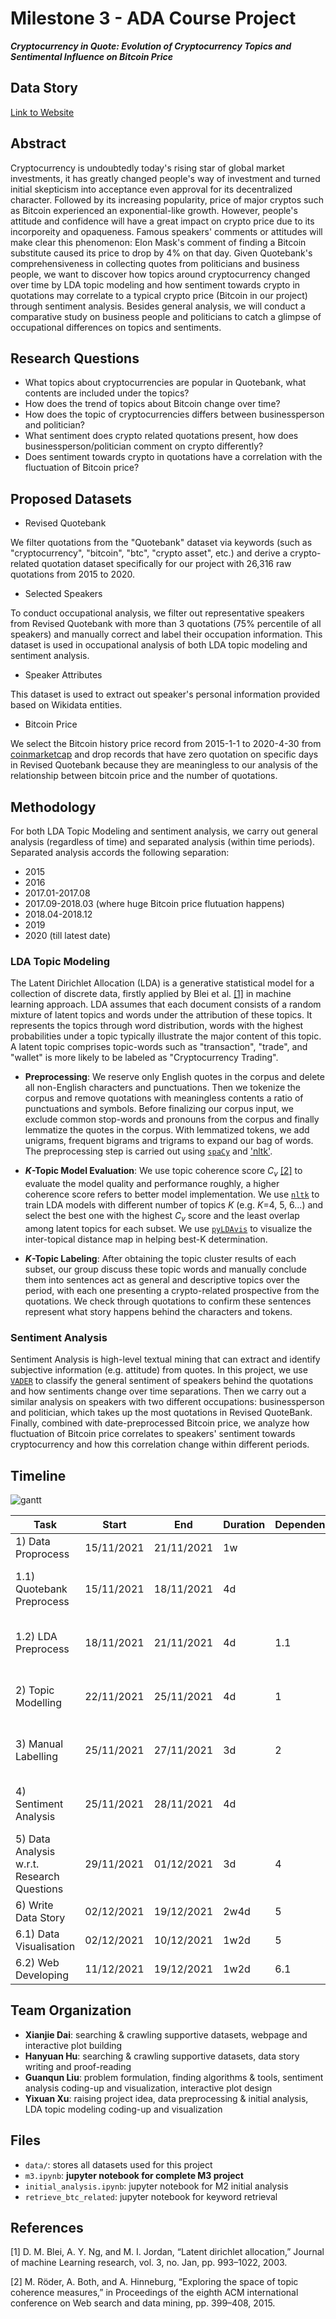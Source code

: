 # Milestone 3 - ADA Course Project #
***Cryptocurrency in Quote: Evolution of Cryptocurrency Topics and Sentimental Influence on Bitcoin Price***

## Data Story ##
[Link to Website](https://xianjiedai.github.io/data_story/)

## Abstract ##
Cryptocurrency is undoubtedly today's rising star of global market investments, it has greatly changed people's way of investment and turned initial skepticism into acceptance even approval for its decentralized character. Followed by its increasing popularity, price of major cryptos such as Bitcoin experienced an exponential-like growth. However, people's attitude and confidence will have a great impact on crypto price due to its incorporeity and opaqueness. Famous speakers' comments or attitudes will make clear this phenomenon: Elon Mask's comment of finding a Bitcoin substitute caused its price to drop by 4% on that day. Given Quotebank's comprehensiveness in collecting quotes from politicians and business people, we want to discover how topics around cryptocurrency changed over time by LDA topic modeling and how sentiment towards crypto in quotations may correlate to a typical crypto price (Bitcoin in our project) through sentiment analysis. Besides general analysis, we will conduct a comparative study on business people and politicians to catch a glimpse of occupational differences on topics and sentiments.

## Research Questions ##
- What topics about cryptocurrencies are popular in Quotebank, what contents are included under the topics?
- How does the trend of topics about Bitcoin change over time?
- How does the topic of cryptocurrencies differs between businessperson and politician?
- What sentiment does crypto related quotations present, how does businessperson/politician comment on crypto differently?
- Does sentiment towards crypto in quotations have a correlation with the fluctuation of Bitcoin price?

## Proposed Datasets ##
- Revised Quotebank

We filter quotations from the "Quotebank" dataset via keywords (such as "cryptocurrency", "bitcoin", "btc", "crypto asset", etc.) and derive a crypto-related quotation dataset specifically for our project with 26,316 raw quotations from 2015 to 2020. 

- Selected Speakers

To conduct occupational analysis, we filter out representative speakers from Revised Quotebank with more than 3 quotations (75% percentile of all speakers) and manually correct and label their occupation information. This dataset is used in occupational analysis of both LDA topic modeling and sentiment analysis.

- Speaker Attributes

This dataset is used to extract out speaker's personal information provided based on Wikidata entities.

- Bitcoin Price

We select the Bitcoin history price record from 2015-1-1 to 2020-4-30 from [coinmarketcap](https://coinmarketcap.com/currencies/bitcoin/historical-data/) and drop records that have zero quotation on specific days in Revised Quotebank because they are meaningless to our analysis of the relationship between bitcoin price and the number of quotations.  

## Methodology ##
For both LDA Topic Modeling and sentiment analysis, we carry out general analysis (regardless of time) and separated analysis (within time periods). Separated  analysis accords the following separation:

* 2015
* 2016
* 2017.01-2017.08
* 2017.09-2018.03 (where huge Bitcoin price flutuation happens)
* 2018.04-2018.12
* 2019
* 2020 (till latest date)

### LDA Topic Modeling ##
The Latent Dirichlet Allocation (LDA) is a generative statistical model for a collection of discrete data, firstly applied by Blei et al. [[1]](#1) in machine learning approach. LDA assumes that each document consists of a random mixture of latent topics and words under the attribution of these topics. It represents the topics through word distribution, words with the highest probabilities under a topic typically illustrate the major content of this topic. A latent topic comprises topic-words such as "transaction", "trade", and "wallet" is more likely to be labeled as "Cryptocurrency Trading". 

- **Preprocessing**: We reserve only English quotes in the corpus and delete all non-English characters and punctuations. Then we tokenize the corpus and remove quotations with meaningless contents a ratio of punctuations and symbols. Before finalizing our corpus input, we exclude common stop-words and pronouns from the corpus and finally lemmatize the quotes in the corpus. With lemmatized tokens, we add unigrams, frequent bigrams and trigrams to expand our bag of words. The preprocessing step is carried out using [`spaCy`](https://github.com/explosion/spaCy) and ['nltk'](https://www.nltk.org/index.html). 

- ***K*-Topic Model Evaluation**: We use topic coherence score *C<sub>v</sub>* [[2]](#2) to evaluate the model quality and performance roughly, a higher coherence score refers to better model implementation. We use [`nltk`](https://www.nltk.org/index.html) to train LDA models with different number of topics *K* (e.g. *K*=4, 5, 6...) and select the best one with the highest *C<sub>v</sub>* score and the least overlap among latent topics for each subset. We use [`pyLDAvis`](https://github.com/bmabey/pyLDAvis) to visualize the inter-topical distance map in helping best-K determination. 

- ***K*-Topic Labeling**: After obtaining the topic cluster results of each subset, our group discuss these topic words and manually conclude them into sentences act as general and descriptive topics over the period, with each one presenting a crypto-related prospective from the quotations. We check through quotations to confirm these sentences represent what story happens behind the characters and tokens.

### Sentiment Analysis ##
Sentiment Analysis is high-level textual mining that can extract and identify subjective information (e.g. attitude) from quotes. In this project, we use [`VADER`](https://github.com/cjhutto/vaderSentiment) to classify the general sentiment of speakers behind the quotations and how sentiments change over time separations. Then we carry out a similar analysis on speakers with two different occupations: businessperson and politician, which takes up the most quotations in Revised QuoteBank. Finally, combined with date-preprocessed Bitcoin price, we analyze how fluctuation of Bitcoin price correlates to speakers' sentiment towards cryptocurrency and how this correlation change within different periods.

## Timeline

![gantt](https://github.com/Hanyuan-Hu/ADA-HW1/raw/Master/Gantt%20Chart%20ADA.jpeg?raw=true)

| Task                                       | Start      | End        | Duration | Dependencies | Assigned                 |
| ------------------------------------------ | ---------- | ---------- | -------- | ------------ | ------------------------ |
| 1) Data Proprocess                         | 15/11/2021 | 21/11/2021 | 1w       |              | All                      |
| 1.1) Quotebank Preprocess                  | 15/11/2021 | 18/11/2021 | 4d       |              | Yixuan Xu; Xianjie Dai   |
| 1.2) LDA Preprocess                        | 18/11/2021 | 21/11/2021 | 4d       | 1.1          | Guanqun Liu; Hanyuan Hu  |
| 2) Topic Modelling                         | 22/11/2021 | 25/11/2021 | 4d       | 1            | Yixuan Xu; Guanqun Liu   |
| 3) Manual Labelling                        | 25/11/2021 | 27/11/2021 | 3d       | 2            | Xianjie Dai; Guanqun Liu |
| 4) Sentiment Analysis                      | 25/11/2021 | 28/11/2021 | 4d       |              | Yixuan Xu; Hanyuan Hu    |
| 5) Data Analysis w.r.t. Research Questions | 29/11/2021 | 01/12/2021 | 3d       | 4            | Hanyuan Hu; Xianjie Dai  |
| 6) Write Data Story                        | 02/12/2021 | 19/12/2021 | 2w4d     | 5            | All                      |
| 6.1) Data Visualisation                    | 02/12/2021 | 10/12/2021 | 1w2d     | 5            | All                      |
| 6.2) Web Developing                        | 11/12/2021 | 19/12/2021 | 1w2d     | 6.1          | All                      |

## Team Organization

- **Xianjie Dai**: searching & crawling supportive datasets, webpage and interactive plot building
- **Hanyuan Hu**: searching & crawling supportive datasets, data story writing and proof-reading
- **Guanqun Liu**: problem formulation, finding algorithms & tools, sentiment analysis coding-up and visualization, interactive plot design
- **Yixuan Xu**: raising project idea, data preprocessing & initial analysis, LDA topic modeling coding-up and visualization

## Files
* `data/`: stores all datasets used for this project
* `m3.ipynb`: **jupyter notebook for complete M3 project**
* `initial_analysis.ipynb`: jupyter notebook for M2 initial analysis
* `retrieve_btc_related`: jupyter notebook for keyword retrieval


## References
<a id="1">[1]</a>
D. M. Blei, A. Y. Ng, and M. I. Jordan, “Latent dirichlet allocation,” Journal
of machine Learning research, vol. 3, no. Jan, pp. 993–1022, 2003.

<a id="2">[2]</a>
M. Röder, A. Both, and A. Hinneburg, “Exploring the space of topic coherence
measures,” in Proceedings of the eighth ACM international conference on Web
search and data mining, pp. 399–408, 2015.

